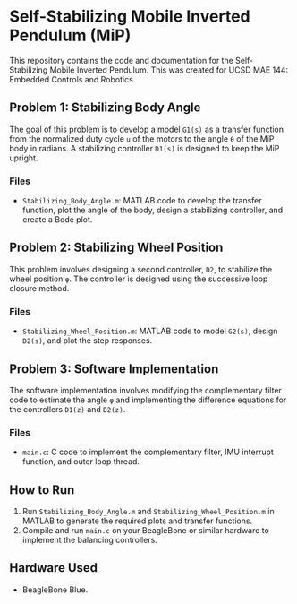 
# Self-Stabilizing Mobile Inverted Pendulum (MiP)

This repository contains the code and documentation for the Self-Stabilizing Mobile Inverted Pendulum.  This was created for UCSD MAE 144: Embedded Controls and Robotics.

## Problem 1: Stabilizing Body Angle

The goal of this problem is to develop a model `G1(s)` as a transfer function from the normalized duty cycle `u` of the motors to the angle `θ` of the MiP body in radians. A stabilizing controller `D1(s)` is designed to keep the MiP upright.

### Files
- `Stabilizing_Body_Angle.m`: MATLAB code to develop the transfer function, plot the angle of the body, design a stabilizing controller, and create a Bode plot.

## Problem 2: Stabilizing Wheel Position

This problem involves designing a second controller, `D2`, to stabilize the wheel position `φ`. The controller is designed using the successive loop closure method.

### Files
- `Stabilizing_Wheel_Position.m`: MATLAB code to model `G2(s)`, design `D2(s)`, and plot the step responses.

## Problem 3: Software Implementation

The software implementation involves modifying the complementary filter code to estimate the angle `φ` and implementing the difference equations for the controllers `D1(z)` and `D2(z)`.

### Files
- `main.c`: C code to implement the complementary filter, IMU interrupt function, and outer loop thread.

## How to Run

1. Run `Stabilizing_Body_Angle.m` and `Stabilizing_Wheel_Position.m` in MATLAB to generate the required plots and transfer functions.
2. Compile and run `main.c` on your BeagleBone or similar hardware to implement the balancing controllers.

## Hardware Used

- BeagleBone Blue.
